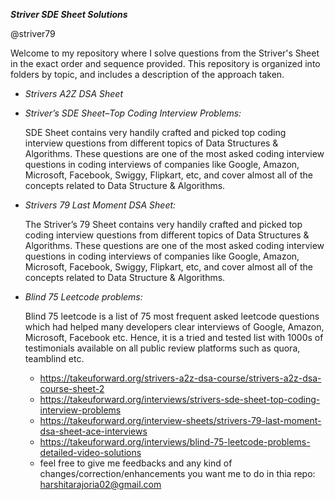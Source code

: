 ***Striver SDE Sheet Solutions***

@striver79

Welcome to my repository where I solve questions from the Striver's Sheet in the exact order and sequence provided. This repository is organized into folders by topic, and includes a description of the approach taken.


* *Strivers A2Z DSA Sheet*
* *Striver’s SDE Sheet–Top Coding Interview Problems:*

  SDE Sheet contains very handily crafted and picked top coding interview questions from different topics of Data Structures & Algorithms. These questions are one of the most asked coding 
  interview 
  questions in coding interviews of companies like Google, Amazon, Microsoft, Facebook, Swiggy, Flipkart, etc, and cover almost all of the concepts related to Data Structure & Algorithms.

* *Strivers 79 Last Moment DSA Sheet:*
  
  The Striver’s 79 Sheet contains very handily crafted and picked top coding interview questions from different topics of Data Structures & Algorithms. These questions are one of the most asked 
  coding interview questions in coding interviews of companies like Google, Amazon, Microsoft, Facebook, Swiggy, Flipkart, etc, and cover almost all of the concepts related to Data Structure & 
  Algorithms.
  
* *Blind 75 Leetcode problems:*
  
  Blind 75 leetcode is a list of 75 most frequent asked leetcode questions which had helped many developers clear interviews of Google, Amazon, Microsoft, Facebook etc. Hence, it is a tried and 
  tested list with 1000s of testimonials available on all public review platforms such as quora, teamblind etc.
  
  



  * https://takeuforward.org/strivers-a2z-dsa-course/strivers-a2z-dsa-course-sheet-2
  * https://takeuforward.org/interviews/strivers-sde-sheet-top-coding-interview-problems
  * https://takeuforward.org/interview-sheets/strivers-79-last-moment-dsa-sheet-ace-interviews
  * https://takeuforward.org/interviews/blind-75-leetcode-problems-detailed-video-solutions
  * feel free to give me feedbacks and any kind of changes/correction/enhancements you want me to do in thia repo: harshitarajoria02@gmail.com
 


  




